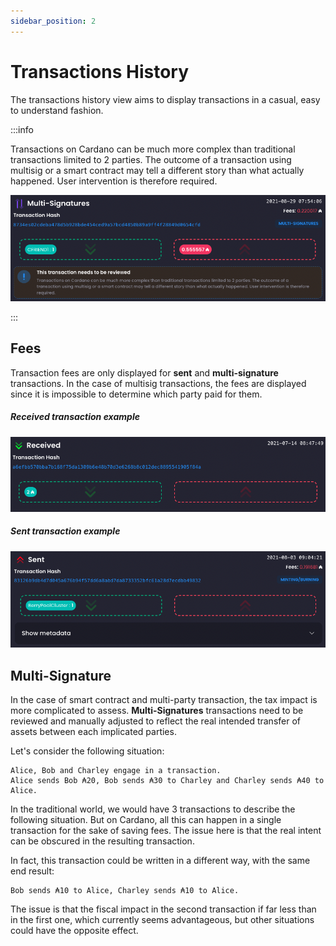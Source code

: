 ```yaml
---
sidebar_position: 2
---
```


# Transactions History

The transactions history view aims to display transactions in a casual, easy to understand fashion.

:::info

Transactions on Cardano can be much more complex than traditional transactions limited to 2 parties.
The outcome of a transaction using multisig or a smart contract may tell a different story than what
actually happened. User intervention is therefore required.

![multisig](img/tx-multi.png)

:::

## Fees

Transaction fees are only displayed for **sent** and **multi-signature** transactions.
In the case of multisig transactions, the fees are displayed since it is impossible to determine which
party paid for them.

##### Received transaction example

![received](img/tx-received.png)

##### Sent transaction example

![received](img/tx-sent.png)

## Multi-Signature

In the case of smart contract and multi-party transaction, the tax impact is more complicated to assess.
**Multi-Signatures** transactions need to be reviewed and manually adjusted to reflect the real intended transfer of assets
between each implicated parties.

Let's consider the following situation:

    Alice, Bob and Charley engage in a transaction.
    Alice sends Bob ₳20, Bob sends ₳30 to Charley and Charley sends ₳40 to Alice.

In the traditional world, we would have 3 transactions to describe the following situation. But on Cardano, all this
can happen in a single transaction for the sake of saving fees. The issue here is that the real intent can be
obscured in the resulting transaction.

In fact, this transaction could be written in a different way, with the same end result:

    Bob sends ₳10 to Alice, Charley sends ₳10 to Alice.

The issue is that the fiscal impact in the second transaction if far less than in the first one,
which currently seems advantageous, but other situations could have the opposite effect.
